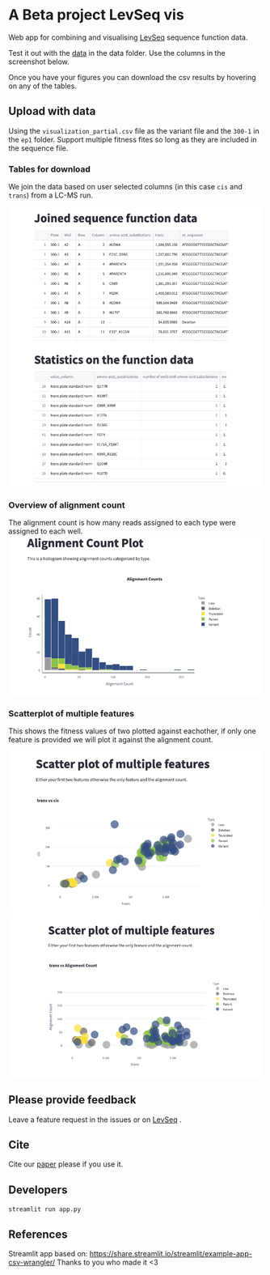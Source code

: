 # A Beta project LevSeq vis

Web app for combining and visualising [LevSeq](https://github.com/fhalab/LevSeq) sequence function data.

Test it out with the [data](data/) in the data folder. Use the columns in the screenshot below. 

Once you have your figures you can download the csv results by hovering on any of the tables.

## Upload with data

Using the `visualization_partial.csv` file as the variant file and the `300-1` in the `ep1` folder.
Support multiple fitness fites so long as they are included in the sequence file.

### Tables for download
We join the data based on user selected columns (in this case `cis` and `trans`) from a LC-MS run.

![table](images/table.png)

### Overview of alignment count
The alignment count is how many reads assigned to each type were assigned to each well.
![align](images/alignment_count.png)

### Scatterplot of multiple features
This shows the fitness values of two plotted against eachother, if only one feature is provided we will plot it against 
the alignment count.

![align](images/cis_trans.png)
![align](images/single_feature.png)

## Please provide feedback
Leave a feature request in the issues or on [LevSeq](https://github.com/fhalab/LevSeq) . 

## Cite
Cite our [paper](https://doi.org/10.1101/2024.09.04.611255) please if you use it.

## Developers

```
streamlit run app.py
```

## References
Streamlit app based on: https://share.streamlit.io/streamlit/example-app-csv-wrangler/
Thanks to you who made it <3 